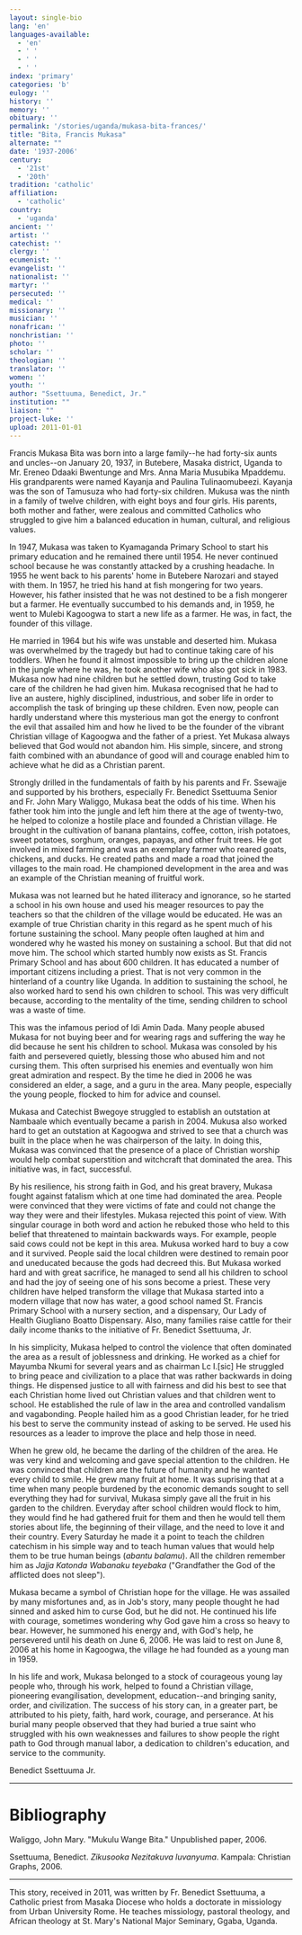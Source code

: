 ```yaml
---
layout: single-bio
lang: 'en'
languages-available:
  - 'en'
  - ' '
  - ' '
  - ' '
index: 'primary'
categories: 'b'
eulogy: ''
history: ''
memory: ''
obituary: ''
permalink: '/stories/uganda/mukasa-bita-frances/'
title: "Bita, Francis Mukasa"
alternate: ""
date: '1937-2006'
century:
  - '21st'
  - '20th'
tradition: 'catholic'
affiliation:
  - 'catholic'
country:
  - 'uganda'
ancient: ''
artist: ''
catechist: ''
clergy: ''
ecumenist: ''
evangelist: ''
nationalist: ''
martyr: ''
persecuted: ''
medical: ''
missionary: ''
musician: ''
nonafrican: ''
nonchristian: ''
photo: ''
scholar: ''
theologian: ''
translator: ''
women: ''
youth: ''
author: "Ssettuuma, Benedict, Jr."
institution: ""
liaison: ""
project-luke: ''
upload: 2011-01-01
---
```




Francis Mukasa Bita was born into a large family--he had forty-six aunts and uncles--on January 20, 1937, in Butebere, Masaka district, Uganda to Mr. Ereneo Ddaaki Bwentunge and Mrs. Anna Maria Musubika Mpaddemu. His grandparents were named Kayanja and Paulina Tulinaomubeezi. Kayanja was the son of Tamusuza who had forty-six children. Mukusa was the ninth in a family of twelve children, with eight boys and four girls. His parents, both mother and father, were zealous and committed Catholics who struggled to give him a balanced education in human, cultural, and religious values.

In 1947, Mukasa was taken to Kyamaganda Primary School to start his primary education and he remained there until 1954. He never continued school because he was constantly attacked by a crushing headache. In 1955 he went back to his parents' home in Butebere Narozari and stayed with them. In 1957, he tried his hand at fish mongering for two years. However, his father insisted that he was not destined to be a fish mongerer but a farmer. He eventually succumbed to his demands and, in 1959, he went to Mulebi Kagoogwa to start a new life as a farmer. He was, in fact, the founder of this village.

He married in 1964 but his wife was unstable and deserted him. Mukasa was overwhelmed by the tragedy but had to continue taking care of his toddlers. When he found it almost impossible to bring up the children alone in the jungle where he was, he took another wife who also got sick in 1983. Mukasa now had nine children but he settled down, trusting God to take care of the children he had given him. Mukasa recognised that he had to live an austere, highly disciplined, industrious, and sober life in order to accomplish the task of bringing up these children. Even now, people can hardly understand where this mysterious man got the energy to confront the evil that assailed him and how he lived to be the founder of the vibrant Christian village of Kagoogwa and the father of a priest. Yet Mukasa always believed that God would not abandon him. His simple, sincere, and strong faith combined with an abundance of good will and courage enabled him to achieve what he did as a Christian parent.

Strongly drilled in the fundamentals of faith by his parents and Fr. Ssewajje and supported by his brothers, especially Fr. Benedict Ssettuuma Senior and Fr. John Mary Waliggo, Mukasa beat the odds of his time. When his father took him into the jungle and left him there at the age of twenty-two, he helped to colonize a hostile place and founded a Christian village. He brought in the cultivation of banana plantains, coffee, cotton, irish potatoes, sweet potatoes, sorghum, oranges, papayas, and other fruit trees. He got involved in mixed farming and was an exemplary farmer who reared goats, chickens, and ducks. He created paths and made a road that joined the villages to the main road. He championed development in the area and was an example of the Christian meaning of fruitful work.

Mukasa was not learned but he hated illiteracy and ignorance, so he started a school in his own house and used his meager resources to pay the teachers so that the children of the village would be educated. He was an example of true Christian charity in this regard as he spent much of his fortune sustaining the school. Many people often laughed at him and wondered why he wasted his money on sustaining a school. But that did not move him. The school which started humbly now exists as St. Francis Primary School and has about 600 children. It has educated a number of important citizens including a priest. That is not very common in the hinterland of a country like Uganda. In addition to sustaining the school, he also worked hard to send his own children to school. This was very difficult because, according to the mentality of the time, sending children to school was a waste of time.

This was the infamous period of Idi Amin Dada. Many people abused Mukasa for not buying beer and for wearing rags and suffering the way he did because he sent his children to school. Mukasa was consoled by his faith and persevered quietly, blessing those who abused him and not cursing them. This often surprised his enemies and eventually won him great admiration and respect. By the time he died in 2006 he was considered an elder, a sage, and a guru in the area. Many people, especially the young people, flocked to him for advice and counsel.

Mukasa and Catechist Bwegoye struggled to establish an outstation at Nambaale which eventually became a parish in 2004. Mukusa also worked hard to get an outstation at Kagoogwa and strived to see that a church was built in the place when he was chairperson of the laity. In doing this, Mukasa was convinced that the presence of a place of Christian worship would help combat superstition and witchcraft that dominated the area. This initiative was, in fact, successful.

By his resilience, his strong faith in God, and his great bravery, Mukasa fought against fatalism which at one time had dominated the area. People were convinced that they were victims of fate and could not change the way they were and their lifestyles. Mukasa rejected this point of view. With singular courage in both word and action he rebuked those who held to this belief that threatened to maintain backwards ways. For example, people said cows could not be kept in this area. Mukusa worked hard to buy a cow and it survived. People said the local children were destined to remain poor and uneducated because the gods had decreed this. But Mukasa worked hard and with great sacrifice, he managed to send all his children to school and had the joy of seeing one of his sons become a priest. These very children have helped transform the village that Mukasa started into a modern village that now has water, a good school named St. Francis Primary School with a nursery section, and a dispensary, Our Lady of Health Giugliano Boatto Dispensary. Also, many families raise cattle for their daily income thanks to the initiative of Fr. Benedict Ssettuuma, Jr.

In his simplicity, Mukasa helped to control the violence that often dominated the area as a result of joblessness and drinking. He worked as a chief for Mayumba Nkumi for several years and as chairman Lc I.[sic] He struggled to bring peace and civilization to a place that was rather backwards in doing things. He dispensed justice to all with fairness and did his best to see that each Christian home lived out Christian values and that children went to school. He established the rule of law in the area and controlled vandalism and vagabonding. People hailed him as a good Christian leader, for he tried his best to serve the community instead of asking to be served. He used his resources as a leader to improve the place and help those in need.

When he grew old, he became the darling of the children of the area. He was very kind and welcoming and gave special attention to the children. He was convinced that children are the future of humanity and he wanted every child to smile. He grew many fruit at home. It was suprising that at a time when many people burdened by the economic demands sought to sell everything they had for survival, Mukasa simply gave all the fruit in his garden to the children. Everyday after school children would flock to him, they would find he had gathered fruit for them and then he would tell them stories about life, the beginning of their village, and the need to love it and their country. Every Saturday he made it a point to teach the children catechism in his simple way and to teach human values that would help them to be true human beings (*abantu balamu*). All the children remember him as *Jajja Katonda Wabanaku teyebaka* ("Grandfather the God of the afflicted does not sleep").

Mukasa became a symbol of Christian hope for the village. He was assailed by many misfortunes and, as in Job's story, many people thought he had sinned and asked him to curse God, but he did not. He continued his life with courage, sometimes wondering why God gave him a cross so heavy to bear. However, he summoned his energy and, with God's help, he persevered until his death on June 6, 2006. He was laid to rest on June 8, 2006 at his home in Kagoogwa, the village he had founded as a young man in 1959.

In his life and work, Mukasa belonged to a stock of courageous young lay people who, through his work, helped to found a Christian village, pioneering evangilisation, development, education--and bringing sanity, order, and civilization. The success of his story can, in a greater part, be attributed to his piety, faith, hard work, courage, and perserance. At his burial many people observed that they had buried a true saint who struggled with his own weaknesses and failures to show people the right path to God through manual labor, a dedication to children's education, and service to the community.

Benedict Ssettuuma Jr.

---

# Bibliography

Waliggo, John Mary. "Mukulu Wange Bita." Unpublished paper, 2006.

Ssettuuma, Benedict. *Zikusooka Nezitakuva luvanyuma*. Kampala: Christian Graphs, 2006.

---

This story, received in 2011, was written by Fr. Benedict Ssettuuma, a Catholic priest from Masaka Diocese who holds a doctorate in missiology from Urban University Rome. He teaches missiology, pastoral theology, and African theology at St. Mary's National Major Seminary, Ggaba, Uganda.